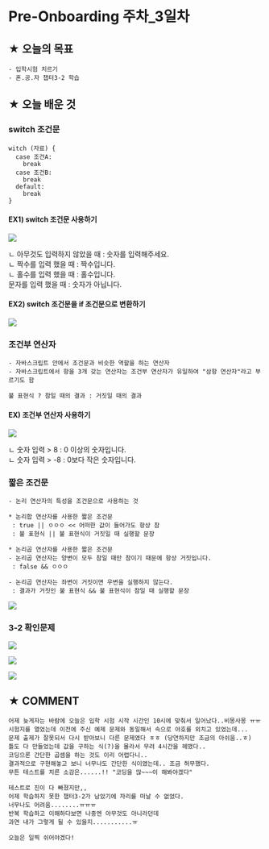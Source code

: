 # Pre-Onboarding 주차_3일차

## ★ 오늘의 목표

```
- 입학시험 치르기
- 혼.공.자 챕터3-2 학습
```

## ★ 오늘 배운 것

### switch 조건문
```
witch (자료) {
  case 조건A:
    break
  case 조건B:
    break
  default:
    break
}
```
#### EX1) switch 조건문 사용하기

![](https://user-images.githubusercontent.com/117563796/201095441-d74c6724-47e9-41d8-9023-bbbf7d339073.png)

ㄴ 아무것도 입력하지 않았을 때 : 숫자를 입력해주세요.<br>
ㄴ 짝수를 입력 했을 때 : 짝수입니다.<br>
ㄴ 홀수를 입력 했을 때 : 홀수입니다.<br>
 문자를 입력 했을 때 : 숫자가 아닙니다.

#### EX2) switch 조건문을 if 조건문으로 변환하기

![](https://user-images.githubusercontent.com/117563796/200769362-33a372b7-0f71-4183-8f80-0c064997f56b.png)

### 조건부 연산자
```
- 자바스크립트 안에서 조건문과 비슷한 역할을 하는 연산자
- 자바스크립트에서 항을 3개 갖는 연산자는 조건부 연산자가 유일하여 "삼항 연산자"라고 부르기도 함

불 표현식 ? 참일 때의 결과 : 거짓일 때의 결과
```

#### EX) 조건부 연산자 사용하기

![](https://user-images.githubusercontent.com/117563796/200770499-972ae2b7-07b0-4ae5-b62c-95452e55330d.png)

ㄴ 숫자 입력 > 8 : 0 이상의 숫자입니다.<br>
ㄴ 숫자 입력 > -8 : 0보다 작은 숫자입니다.

### 짧은 조건문
```
- 논리 연산자의 특성을 조건문으로 사용하는 것

* 논리합 연산자를 사용한 짧은 조건문
 : true || ㅇㅇㅇ << 어떠한 값이 들어가도 항상 참
 : 불 표현식 || 불 표현식이 거짓일 때 실행할 문장
 
* 논리곱 연산자를 사용한 짧은 조건문
- 논리곱 연산자는 양변이 모두 참일 때만 참이기 때문에 항상 거짓입니다.
 : false && ㅇㅇㅇ

- 논리곱 연산자는 좌변이 거짓이면 우변을 실행하지 않는다.
 : 결과가 거짓인 불 표현식 && 불 표현식이 참일 때 실행할 문장
 ```
 
 ![](https://user-images.githubusercontent.com/117563796/200773312-81a4f640-29c3-4da7-8049-8191cbbaddd1.png)
 
### 3-2 확인문제

![](https://user-images.githubusercontent.com/117563796/201046647-5d016491-ad9c-4ec0-884b-70d95f5b889f.png)

![](https://user-images.githubusercontent.com/117563796/201047769-921fd3c9-cce3-40f9-9b18-e43431a13837.png)

![](https://user-images.githubusercontent.com/117563796/201047826-d49f7a13-c418-4fdf-a5f9-efdd092e262b.png)

## ★ COMMENT
```
어제 늦게자는 바람에 오늘은 입학 시험 시작 시간인 10시에 맞춰서 일어났다..비몽사몽 ㅠㅠ
시험지를 열었는데 이전에 주신 예제 문제와 동일해서 속으로 야호를 외치고 있었는데...
문제 출제가 잘못되서 다시 받아보니 다른 문제였다 ㅎㅎ (당연하지만 조금의 아쉬움..ㅎ)
틀도 다 만들었는데 값을 구하는 식(?)을 몰라서 무려 4시간을 헤맸다..
코딩으론 간단한 곱셈을 하는 것도 이리 어렵다니..
결과적으로 구현해놓고 보니 너무나도 간단한 식이였는데.. 조금 허무했다.
무튼 테스트를 치른 소감은......!! "코딩을 많~~~이 해봐야겠다" 

테스트로 진이 다 빠졌지만,,
어제 학습하지 못한 챕터3-2가 남았기에 자리를 떠날 수 없었다.
너무나도 어려움........ㅠㅠㅠ
반복 학습하고 이해하다보면 나중엔 아무것도 아니라던데
과연 내가 그렇게 될 수 있을지...........ㅠ

오늘은 일찍 쉬어야겠다!
```
